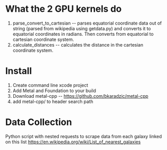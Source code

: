 # What the 2 GPU kernels do
1) parse_convert_to_cartesian -- parses equatorial coordinate data out of string (parsed from wikipedia using getdata.py) and converts it to equatorial coordinates in radians. Then converts from equatorial to cartesian coordinate system. 
2) calculate_distances -- calculates the distance in the cartesian coordinate system.

# Install
1) Create command line xcode project
2) Add Metal and Foundation to your build
3) Download metal-cpp -- https://github.com/bkaradzic/metal-cpp  
4) add metal-cpp/ to header search path

# Data Collection  
Python script with nested requests to scrape data from each galaxy linked on this list https://en.wikipedia.org/wiki/List_of_nearest_galaxies  
